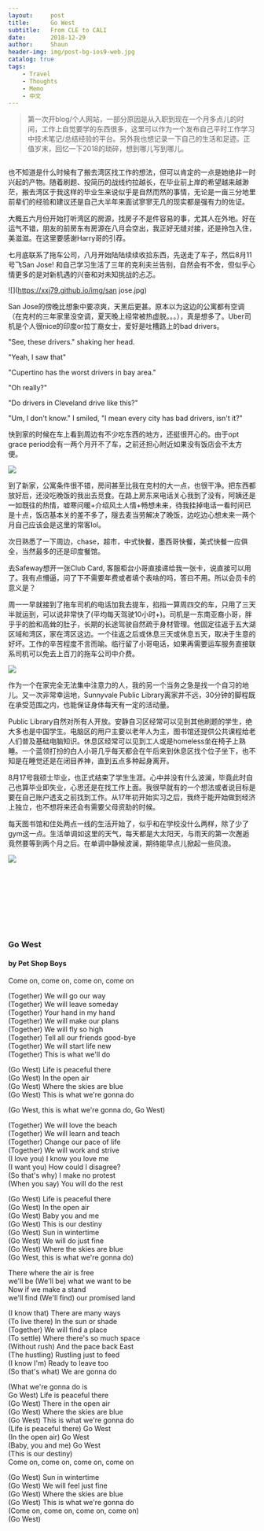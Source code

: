 ```yaml
---
layout:     post
title:      Go West
subtitle:   From CLE to CALI
date:       2018-12-29
author:     Shaun
header-img: img/post-bg-ios9-web.jpg
catalog: true
tags:
    - Travel
    - Thoughts
    - Memo
    - 中文
---
```


> 第一次开blog/个人网站，一部分原因是从入职到现在一个月多点儿的时间，工作上自觉要学的东西很多，这里可以作为一个发布自己平时工作学习中技术笔记/总结经验的平台。另外我也想记录一下自己的生活和足迹。正值岁末，回忆一下2018的琐碎，想到哪儿写到哪儿。


![]()


也不知道是什么时候有了搬去湾区找工作的想法，但可以肯定的一点是她绝非一时兴起的产物。随着刷题、投简历的战线约拉越长，在毕业前上岸的希望越来越渺茫，搬去湾区于我这样的毕业生来说似乎是自然而然的事情，无论是一亩三分地里前辈们的经验和建议还是自己大半年来面试寥寥无几的现实都是强有力的佐证。

大概五六月份开始打听湾区的房源，找房子不是件容易的事，尤其人在外地。好在运气不错，朋友的前房东有房源在八月会空出，我正好无缝对接，还是拎包入住，美滋滋。在这里要感谢Harry哥的引荐。

七月底联系了拖车公司，八月开始陆陆续续收拾东西，先送走了车子，然后8月11号飞San Jose! 和自己学习生活了三年的克利夫兰告别，自然会有不舍，但似乎心情更多的是对新机遇的兴奋和对未知挑战的忐忑。

![](https://xxj79.github.io/img/san jose.jpg)

  

San Jose的傍晚比想象中要凉爽，天黑后更甚。原本以为这边的公寓都有空调（在克村的三年家里没空调，夏天晚上经常被热虚脱。。。），真是想多了。Uber司机是个人很nice的印度or拉丁裔女士，爱好是吐槽路上的bad drivers。

"See, these drivers." shaking her head. 

"Yeah, I saw that"

"Cupertino has the worst drivers in bay area."

"Oh really?"

"Do drivers in Cleveland drive like this?"

"Um, I don't know." I smiled, "I mean every city has bad drivers, isn't it?"  

  

快到家的时候在车上看到周边有不少吃东西的地方，还挺很开心的。由于opt grace period会有一两个月开不了车，之前还担心附近如果没有饭店会不太方便。



![](https://xxj79.github.io/img/room.jpg)



到了新家，公寓条件很不错，房间甚至比我在克村的大一点，也很干净。把东西都放好后，还没吃晚饭的我出去觅食。在路上房东来电话关心我到了没有，阿姨还是一如既往的热情，嘘寒问暖+介绍风土人情+畅想未来，待我挂掉电话一看时间已是十点，饭店基本关的差不多了，隧去麦当劳解决了晚饭，边吃边心想未来一两个月自己应该会是这里的常客lol。

次日熟悉了一下周边，chase，超市，中式快餐，墨西哥快餐，美式快餐一应俱全，当然最多的还是印度餐馆。

去Safeway想开一张Club Card, 客服柜台小哥直接递给我一张卡，说直接可以用了。我有点懵逼，问了下不需要年费或者填个表啥的吗，答曰不用。所以会员卡的意义是？

周一一早就接到了拖车司机的电话加我去提车，掐指一算周四交的车，只用了三天半就运到，可以说非常快了(平均每天驾驶10小时+)。司机是一东南亚裔小哥，胖乎乎的脸和高耸的肚子，长期的长途驾驶自然疏于身材管理。他固定往返于五大湖区域和湾区，家在湾区这边。一个往返之后或休息三天或休息五天，取决于生意的好坏。工作的辛苦程度不言而喻。临行留了小哥电话，如果再需要运车服务直接联系司机可以免去上百刀的拖车公司中介费。



![](https://xxj79.github.io/img/car.jpg)



作为一个在家完全无法集中注意力的人，我的另一个当务之急是找一个自习的地儿。又一次非常幸运地，Sunnyvale Public Library离家并不远，30分钟的脚程既在承受范围之内，也能保证身体每天有一定的活动量。


Public Library自然对所有人开放。安静自习区经常可以见到其他刷题的学生，绝大多也是中国学生。电脑区的用户主要以老年人为主，图书馆还提供公共课程给老人们普及基础电脑知识。休息区经常可以见到工人或是homeless坐在椅子上熟睡。一个蓝领打扮的白人小哥几乎每天都会在午后来到休息区找个位子坐下，也不知是在睡觉还是在闭目养神，直到五点多种起身离开。

8月17号我硕士毕业，也正式结束了学生生涯。心中并没有什么波澜，毕竟此时自己也算毕业即失业，心思还是在找工作上面。我很早就有的一个想法或者说目标是要在自己账户透支之前找到工作。从17年初开始实习之后，我终于能开始做到经济上独立，也不想将来还会有需要父母资助的时候。

每天图书馆和住处两点一线的生活开始了，似乎和在学校没什么两样，除了少了gym这一点。生活单调如这里的天气，每天都是大太阳天，与雨天的第一次邂逅竟然要等到两个月之后。在单调中静候波澜，期待能早点儿掀起一些风浪。

![](https://xxj79.github.io/img/weather.jpg)



<br><br>
<br><br>
<br><br>
​    

### Go West

#### by Pet Shop Boys


Come on, come on, come on, come on

(Together) We will go our way  
(Together) We will leave someday  
(Together) Your hand in my hand  
(Together) We will make our plans  
(Together) We will fly so high  
(Together) Tell all our friends good-bye  
(Together) We will start life new  
(Together) This is what we'll do

(Go West) Life is peaceful there  
(Go West) In the open air  
(Go West) Where the skies are blue  
(Go West) This is what we're gonna do

(Go West, this is what we're gonna do, Go West)

(Together) We will love the beach  
(Together) We will learn and teach  
(Together) Change our pace of life  
(Together) We will work and strive  
(I love you) I know you love me  
(I want you) How could I disagree?  
(So that's why) I make no protest  
(When you say) You will do the rest  

(Go West) Life is peaceful there  
(Go West) In the open air  
(Go West) Baby you and me  
(Go West) This is our destiny  
(Go West) Sun in wintertime  
(Go West) We will do just fine  
(Go West) Where the skies are blue  
(Go West, this is what we're gonna do)

There where the air is free  
we'll be (We'll be) what we want to be  
Now if we make a stand  
we'll find (We'll find) our promised land  

(I know that) There are many ways  
(To live there) In the sun or shade  
(Together) We will find a place  
(To settle) Where there's so much space  
(Without rush) And the pace back East  
(The hustling) Rustling just to feed  
(I know I'm) Ready to leave too  
(So that's what) We are gonna do

(What we're gonna do is  
Go West) Life is peaceful there  
(Go West) There in the open air  
(Go West) Where the skies are blue  
(Go West) This is what we're gonna do  
(Life is peaceful there) Go West  
(In the open air) Go West  
(Baby, you and me) Go West  
(This is our destiny)  
Come on, come on, come on, come on

(Go West) Sun in wintertime  
(Go West) We will feel just fine  
(Go West) Where the skies are blue  
(Go West) This is what we're gonna do  
(Come on, come on, come on, come on)  
(Go West)